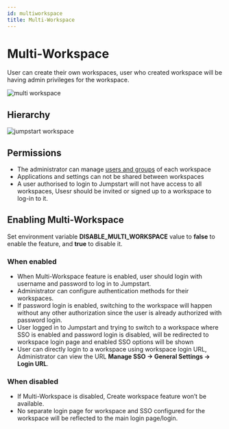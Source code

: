 ```yaml
---
id: multiworkspace
title: Multi-Workspace
---
```


# Multi-Workspace

User can create their own workspaces, user who created workspace will be having admin privileges for the workspace.



<img className="screenshot-full" src="/img/multiworkspace/multi-workspace.gif" alt="multi workspace" />


## Hierarchy

<div style={{textAlign: 'center'}}>


<img className="screenshot-full" src="/img/multiworkspace/jumpstart-workspace.png" alt="jumpstart workspace" />


</div>

## Permissions

- The administrator can manage [users and groups](/docs/tutorial/manage-users-groups) of each workspace
- Applications and settings can not be shared between workspaces
- A user authorised to login to Jumpstart will not have access to all workspaces, Usesr should be invited or signed up to a workspace to log-in to it.

## Enabling Multi-Workspace

Set environment variable **DISABLE_MULTI_WORKSPACE** value to **false**  to enable the feature, and **true**  to disable it.

### When enabled

- When Multi-Workspace feature is enabled, user should login with username and password to log in to Jumpstart.
- Administrator can configure authentication methods for their workspaces.
- If password login is enabled, switching to the workspace will happen without any other authorization since the user is already authorized with password login.
- User logged in to Jumpstart and trying to switch to a workspace where SSO is enabled and password login is disabled, will be redirected to workspace login page and enabled SSO options will be shown
- User can directly login to a workspace using workspace login URL, Administrator can view the URL **Manage SSO -> General Settings -> Login URL**.

### When disabled

- If Multi-Workspace is disabled, Create workspace feature won’t be available.
- No separate login page for workspace and SSO configured for the workspace will be reflected to the main login page/login.